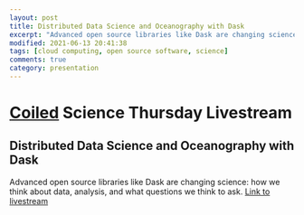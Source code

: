 ```yaml
---
layout: post
title: Distributed Data Science and Oceanography with Dask
excerpt: "Advanced open source libraries like Dask are changing science: how we think about data, analysis, and what questions we think to ask. "
modified: 2021-06-13 20:41:38
tags: [cloud computing, open source software, science]
comments: true
category: presentation
---
```

# [Coiled](https://coiled.io/) Science Thursday Livestream
## Distributed Data Science and Oceanography with Dask
Advanced open source libraries like Dask are changing science: how we think about data, analysis, and what questions we think to ask. 
[Link to livestream](https://coiled.io/distributed-data-science-and-oceanography-with-dask-2/)
